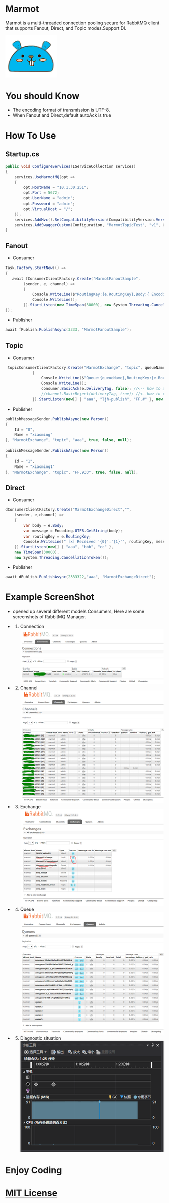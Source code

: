 # Marmot
Marmot is a multi-threaded connection pooling secure for RabbitMQ client that supports Fanout, Direct, and Topic modes.Support DI.

   ![icon](./Marmot/marmot.png)
# You should Know
- The encoding format of transmission is UTF-8.
- When Fanout and Direct,default autoAck is true

# How To Use

## Startup.cs
``` C#
public void ConfigureServices(IServiceCollection services)
{
    services.UseMarmotMQ(opt =>
    {
        opt.HostName = "10.1.30.251";
        opt.Port = 5672;
        opt.UserName = "admin";
        opt.Password = "admin";
        opt.VirtualHost = "/";
    });
    services.AddMvc().SetCompatibilityVersion(CompatibilityVersion.Version_2_2);
    services.AddSwaggerCustom(Configuration, "MarmotTopicTest", "v1", UseValidateForSwagger, "MarmotTopicTest");
}
```

## Fanout
* Consumer
```C#
Task.Factory.StartNew(() =>
{
   await fConsumerClientFactory.Create("MarmotFanoutSample",
        (sender, e, channel) =>
        {
            Console.WriteLine($"RoutingKey:{e.RoutingKey},Body:{ Encoding.UTF8.GetString(e.Body)}");
            Console.WriteLine();
        }).StartListen(new TimeSpan(30000), new System.Threading.CancellationToken());
});
```

* Publisher
``` C#
await fPublish.PublishAsync(3333, "MarmotFanoutSample");
```

## Topic
* Consumer
```C#
 topicConsumerClientFactory.Create("MarmotExchange", "topic", queueName, true, false, (sender, e,consumer) =>
            {
                Console.WriteLine($"Queue:{queueName},RoutingKey:{e.RoutingKey},Body:{ Encoding.UTF8.GetString(e.Body)}");
                Console.WriteLine();
                consumer.BasicAck(e.DeliveryTag, false); //<-- how to ack
                //channel.BasicReject(deliveryTag, true); //<--how to reject
            }).StartListen(new[] { "aaa", "ljh-publish", "FF.#" }, new TimeSpan(30000), new System.Threading.CancellationToken());
```

* Publisher
``` C#
publishMessageSender.PublishAsync(new Person()
{
    Id = "0",
    Name = "xiaoming"
}, "MarmotExchange", "topic", "aaa", true, false, null);

publishMessageSender.PublishAsync(new Person()
{
    Id = "1",
    Name = "xiaoming1"
}, "MarmotExchange", "topic", "FF.933", true, false, null);

```

## Direct
* Consumer
``` C#
dConsumerClientFactory.Create("MarmotExchangeDirect","",
    (sender, e,channel) =>
    {
        var body = e.Body;
        var message = Encoding.UTF8.GetString(body);
        var routingKey = e.RoutingKey;
        Console.WriteLine(" [x] Received '{0}':'{1}'", routingKey, message);
    }).StartListen(new[] { "aaa", "bbb", "cc" },
    new TimeSpan(30000), 
    new System.Threading.CancellationToken());
```
* Publisher
``` C#
await dPublish.PublishAsync(2333322,"aaa", "MarmotExchangeDirect");
```
# Example ScreenShot
* opened up several different models Consumers, Here are some screenshots of RabbitMQ Manager.
- 1. Connection
![connection](./ScreenShot/Connection.PNG)
- 2. Channel
![channel](./ScreenShot/Channel.PNG)
- 3. Exchange
![Exchange](./ScreenShot/Exchange.PNG)
- 4. Queue
![queue](./ScreenShot/Queue.PNG)
- 5. Diagnostic situation
![Diagnostic](./ScreenShot/resource-use.PNG)

# Enjoy Coding

# [MIT License](./Marmot/license.txt)